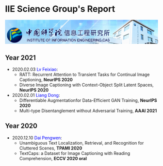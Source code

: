 # IIE Science Group's Report

![](./images/banner.png)

## Year 2021

- 2020.02.03 <font color=#0000FF>Lv Feixiao</font>:
  - RATT: Recurrent Attention to Transient Tasks for Continual Image Captioning, **NeurIPS 2020**
  - Diverse Image Captioning with Context-Object Split Latent Spaces, **NeurIPS 2020**
- 2020.02.01 <font color=#0000FF>Liang Dong</font>:
  - Differentiable Augmentationfor Data-Efficient GAN Training, **NeurIPS 2020**
  - Multi-type Disentanglement without Adversarial Training, **AAAI 2021**

## Year 2020

- 2020.12.10 <font color=#0000FF>Dai Pengwen</font>:
  - Unambiguous Text Localization, Retrieval, and Recognition for Cluttered Scenes, **TPAMI 2020**
  - TextCaps: a Dataset for Image Captioning with Reading Comprehension, **ECCV 2020 oral**

